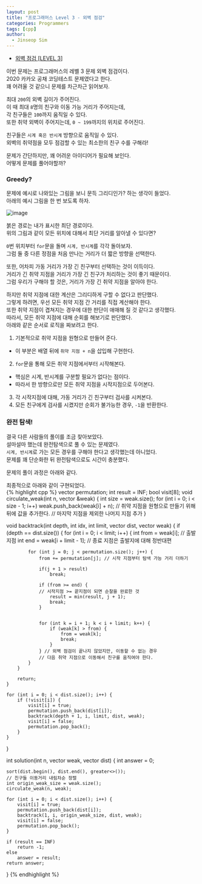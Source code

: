 ```yaml
---
layout: post
title: "프로그래머스 Level 3 - 외벽 점검"
categories: Programmers
tags: [cpp]
author:
  - Jinseop Sim
---
```

- [외벽 점검 [LEVEL 3]](https://school.programmers.co.kr/learn/courses/30/lessons/60062)

이번 문제는 프로그래머스의 레벨 3 문제 외벽 점검이다.  
2020 카카오 공채 코딩테스트 문제였다고 한다.  
꽤 어려울 것 같으니 문제를 차근차근 읽어보자.  

최대 ```200```의 외벽 길이가 주어진다.  
이 때 최대 ```8```명의 친구와 이동 가능 거리가 주어지는데,  
각 친구들은 ```100```까지 움직일 수 있다.  
또한 취약 외벽이 주어지는데, ```0 ~ 199```까지의 위치로 주어진다.  

친구들은 ```시계 혹은 반시계``` 방향으로 움직일 수 있다.  
외벽의 취약점을 모두 점검할 수 있는 최소한의 친구 수를 구해라!  

문제가 간단하지만, 꽤 어려운 아이디어가 필요해 보인다.  
어떻게 문제를 풀어야할까?  

### Greedy?
문제에 예시로 나와있는 그림을 보니 문득 그리디인가? 하는 생각이 들었다.  
아래의 예시 그림을 한 번 보도록 하자.  

![image](https://github.com/Jinseop-Sim/Jinseop-Sim.github.io/assets/71700079/1d598af6-12d2-4396-bfc2-a23e4dd37969)  

붉은 경로는 내가 표시한 최단 경로이다.  
위의 그림과 같이 모든 위치에 대해서 최단 거리를 알아낼 수 있다면?  

```0```번 위치부터 ```for```문을 돌며 ```시계, 반시계```를 각각 돌아보자.  
그럼 둘 중 다른 정점을 처음 만나는 거리가 더 짧은 방향을 선택한다.  

또한, 어차피 가동 거리가 가장 긴 친구부터 선택하는 것이 이득이다.  
거리가 긴 취약 지점을 거리가 가장 긴 친구가 처리하는 것이 좋기 때문이다.  
그럼 우리가 구해야 할 것은, 거리가 가장 긴 취약 지점을 알아야 한다.  

하지만 취약 지점에 대한 계산은 그리디하게 구할 수 없다고 판단했다.  
그렇게 하려면, 우선 모든 취약 지점 간 거리를 직접 계산해야 한다.  
또한 취약 지점이 겹쳐지는 경우에 대한 판단이 애매해 질 것 같다고 생각했다.  
따라서, 모든 취약 지점에 대해 순회를 해보기로 판단했다.  
아래와 같은 순서로 로직을 짜보려고 한다.  

1. 기본적으로 취약 지점을 원형으로 만들어 준다.
  - 이 부분은 배열 뒤에 ```취약 지점 + n```을 삽입해 구현한다.
2. ```for```문을 통해 모든 취약 지점에서부터 시작해본다.
  - 핵심은 시계, 반시계를 구분할 필요가 없다는 점이다.
  - 따라서 한 방향으로만 모든 취약 지점을 시작지점으로 두어본다.
3. 각 시작지점에 대해, 가동 거리가 긴 친구부터 검사를 시켜본다.
4. 모든 친구에게 검사를 시켰지만 순회가 불가능한 경우, ```-1```을 반환한다.

### 완전 탐색!
결국 다른 사람들의 풀이를 조금 찾아보았다.  
설마설마 했는데 완전탐색으로 풀 수 있는 문제였다.  
```시계, 반시계```로 가는 모든 경우를 구해야 한다고 생각했는데 아니었다.  
문제를 꽤 단순화한 뒤 완전탐색으로도 시간이 충분했다.  

문제의 풀이 과정은 아래와 같다.  


최종적으로 아래와 같이 구현되었다.  
{% highlight cpp %}
vector<int> permutation;
int result = INF;
bool visit[8];
void circulate_weak(int n, vector<int> &weak) {
    int size = weak.size();
    for (int i = 0; i < size - 1; i++)
        weak.push_back(weak[i] + n);
    // 취약 지점을 원형으로 만들기 위해 뒤에 값을 추가한다.
    // 마지막 지점을 제외한 나머지 지점 추가
}

void backtrack(int depth, int idx, int limit, vector<int> dist, vector<int> weak) {
    if (depth == dist.size()) {
        for (int i = 0; i < limit; i++) {
            int from = weak[i]; // 출발 지점
            int end = weak[i + limit - 1];
            // 종료 지점은 출발지에 대해 정반대편

            for (int j = 0; j < permutation.size(); j++) {
                from += permutation[j]; // 시작 지점부터 탐색 가능 거리 더하기
                
                if(j + 1 > result)
                    break;
                
                if (from >= end) {
                // 시작지점 >= 끝지점이 되면 순찰을 완료한 것
                    result = min(result, j + 1);
                    break;
                }

                
                for (int k = i + 1; k < i + limit; k++) {
                    if (weak[k] > from) {
                        from = weak[k];
                        break;
                    }
                } // 외벽 점검이 끝나지 않았지만, 이동할 수 없는 경우
                // 다음 취약 지점으로 이동해서 친구를 움직여야 한다.
            }
        }

        return;
    }

    for (int i = 0; i < dist.size(); i++) {
        if (!visit[i]) {
            visit[i] = true;
            permutation.push_back(dist[i]);
            backtrack(depth + 1, i, limit, dist, weak);
            visit[i] = false;
            permutation.pop_back();
        }
    }
}

int solution(int n, vector<int> weak, vector<int> dist) {
    int answer = 0;

    sort(dist.begin(), dist.end(), greater<>());
    // 친구들 이동거리 내림차순 정렬
    int origin_weak_size = weak.size();
    circulate_weak(n, weak);

    for (int i = 0; i < dist.size(); i++) {
        visit[i] = true;
        permutation.push_back(dist[i]);
        backtrack(1, i, origin_weak_size, dist, weak);
        visit[i] = false;
        permutation.pop_back();
    }

    if (result == INF)
        return -1;
    else
        answer = result;
    return answer;
}
{% endhighlight %}
